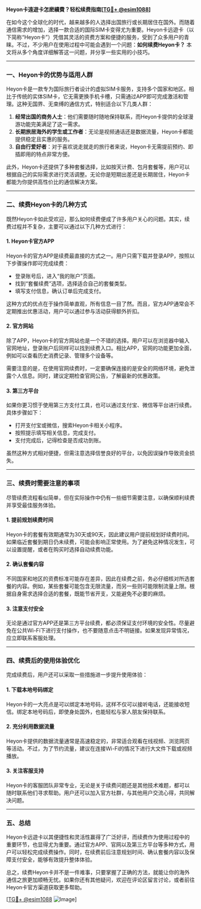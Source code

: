 **Heyon卡遠遊卡怎麽續費？轻松续费指南[[TG💪+ @esim1088](https://t.me/s/esim1088)]**

在如今这个全球化的时代，越来越多的人选择出国旅行或长期居住在国外。而随着通信需求的增加，选择一款合适的国际SIM卡变得尤为重要。Heyon卡远遊卡（以下简称“Heyon卡”）凭借其灵活的资费方案和便捷的服务，受到了众多用户的青睐。不过，不少用户在使用过程中可能会遇到一个问题：**如何续费Heyon卡？** 本文将从多个角度详细解答这一问题，并分享一些实用的小技巧。

---

### **一、Heyon卡的优势与适用人群**

Heyon卡是一款专为国际旅行者设计的虚拟SIM卡服务，支持多个国家和地区。相比于传统的实体SIM卡，它无需更换手机卡槽，只需通过APP即可完成激活和管理。这种无国界、无束缚的通信方式，特别适合以下几类人群：

1. **经常出国的商务人士**：他们需要随时随地保持联系，而Heyon卡提供的全球漫游功能完美满足了这一需求。
2. **长期旅居海外的学生或工作者**：无论是视频通话还是数据流量，Heyon卡都能提供稳定且实惠的服务。
3. **自由行爱好者**：对于喜欢说走就走的旅行者来说，Heyon卡无需提前预约、即插即用的特点非常方便。

此外，Heyon卡还提供了多种套餐选择，比如按天计费、包月套餐等，用户可以根据自己的实际需求进行灵活调整。无论你是短期出差还是长期居住，Heyon卡都能为你提供高性价比的通信解决方案。

---

### **二、续费Heyon卡的几种方式**

既然Heyon卡如此受欢迎，那么如何续费便成了许多用户关心的问题。其实，续费过程并不复杂，主要可以通过以下几种方式进行：

#### **1. Heyon卡官方APP**
Heyon卡的官方APP是续费最直接的方式之一。用户只需下载并登录APP，按照以下步骤操作即可完成续费：
- 登录账号后，进入“我的账户”页面。
- 找到“套餐续费”选项，选择适合自己的套餐类型。
- 填写支付信息，确认订单后完成支付。

这种方式的优点在于操作简单直观，所有信息一目了然。而且，官方APP通常会不定期推出优惠活动，用户可以通过参与活动获得额外折扣。

#### **2. 官方网站**
除了APP，Heyon卡的官方网站也是一个不错的选择。用户可以在浏览器中输入官网地址，登录账户后同样可以找到续费入口。相比APP，官网的功能更加全面，例如可以查看历史消费记录、管理多个设备等。

需要注意的是，在使用官网续费时，一定要确保连接的是安全的网络环境，避免泄露个人信息。同时，建议定期检查官网公告，了解最新的优惠政策。

#### **3. 第三方平台**
如果你更习惯于使用第三方支付工具，也可以通过支付宝、微信等平台进行续费。具体步骤如下：
- 打开支付宝或微信，搜索Heyon卡相关小程序。
- 按照提示填写相关信息，完成支付。
- 支付完成后，记得检查是否成功到账。

虽然这种方式相对便捷，但需注意选择信誉良好的平台，以免因误操作导致资金损失。

---

### **三、续费时需要注意的事项**

尽管续费流程看似简单，但在实际操作中仍有一些细节需要注意，以确保顺利续费并享受最佳服务体验。

#### **1. 提前规划续费时间**
Heyon卡的套餐有效期通常为30天或90天，因此建议用户提前规划好续费时间。如果临近套餐到期日仍未续费，可能会影响正常使用。为了避免这种情况发生，可以设置提醒，或者在购买时选择自动续费功能。

#### **2. 确认套餐内容**
不同国家和地区的资费标准可能存在差异，因此在续费之前，务必仔细核对所选套餐的内容。例如，某些套餐可能包含无限流量，而另一些则可能限制流量上限。根据自身需求选择合适的套餐，既能节省开支，又能避免不必要的麻烦。

#### **3. 注意支付安全**
无论是通过官方APP还是第三方平台续费，都必须保证支付环境的安全性。尽量避免在公共Wi-Fi下进行支付操作，也不要随意点击不明链接。如果发现异常情况，应立即联系客服处理。

---

### **四、续费后的使用体验优化**

完成续费后，用户还可以采取一些措施进一步提升使用体验：

#### **1. 下载本地号码绑定**
Heyon卡的一大亮点是可以绑定本地号码，这样不仅可以接听电话，还能接收短信。绑定本地号码后，即使身处国外，也能轻松与家人朋友保持联系。

#### **2. 充分利用数据流量**
Heyon卡提供的数据流量通常是高速稳定的，非常适合观看在线视频、浏览网页等活动。不过，为了节约流量，建议在连接Wi-Fi的情况下进行大文件下载或视频播放。

#### **3. 关注客服支持**
Heyon卡的客服团队非常专业，无论是关于续费问题还是其他技术难题，都可以随时联系他们寻求帮助。用户还可以加入官方社群，与其他用户交流心得，共同解决问题。

---

### **五、总结**

Heyon卡远遊卡以其便捷性和灵活性赢得了广泛好评，而续费作为使用过程中的重要环节，也显得尤为重要。通过官方APP、官网以及第三方平台等多种方式，用户可以轻松完成续费操作。同时，在续费前后注意规划时间、确认套餐内容以及保障支付安全，能够有效提升整体体验。

总之，续费Heyon卡并不是一件难事，只要掌握了正确的方法，就能让你的海外通信之旅更加顺畅无忧。如果你还有其他疑问，欢迎在评论区留言讨论，或者前往Heyon卡官方渠道获取更多帮助。

[[TG💪+ @esim1088](https://t.me/s/esim1088) ![Image](https://i.postimg.cc/4NQfJmqS/Snipaste-2025-05-13-00-14-12.png)]